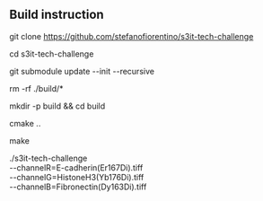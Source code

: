 ## Build instruction

git clone https://github.com/stefanofiorentino/s3it-tech-challenge 

cd s3it-tech-challenge 

git submodule update --init --recursive

rm -rf ./build/*

mkdir -p build && cd build

cmake ..

make 

./s3it-tech-challenge \
    --channelR=E-cadherin\(Er167Di\).tiff \
    --channelG=HistoneH3\(Yb176Di\).tiff \
    --channelB=Fibronectin\(Dy163Di\).tiff